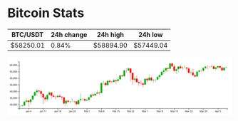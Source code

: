 # Bitcoin Stats

BTC/USDT|24h change|24h high|24h low|
|---|---|---|---|
|$58250.01|0.84%|$58894.90|$57449.04|

<img src="./chart.svg">
